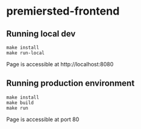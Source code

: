 # premiersted-frontend

## Running local dev
```
make install
make run-local
```

Page is accessible at http://localhost:8080

## Running production environment
```
make install
make build
make run
```

Page is accessible at port 80